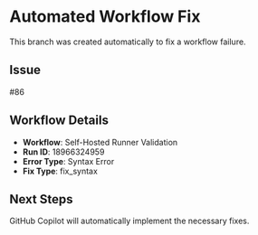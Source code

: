 # Automated Workflow Fix

This branch was created automatically to fix a workflow failure.

## Issue

#86

## Workflow Details

- **Workflow**: Self-Hosted Runner Validation
- **Run ID**: 18966324959
- **Error Type**: Syntax Error
- **Fix Type**: fix_syntax

## Next Steps

GitHub Copilot will automatically implement the necessary fixes.
